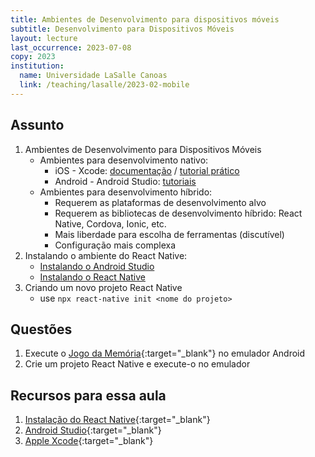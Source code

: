 ```yaml
---
title: Ambientes de Desenvolvimento para dispositivos móveis
subtitle: Desenvolvimento para Dispositivos Móveis
layout: lecture
last_occurrence: 2023-07-08
copy: 2023
institution:
  name: Universidade LaSalle Canoas
  link: /teaching/lasalle/2023-02-mobile
---
```


## Assunto

1. Ambientes de Desenvolvimento para Dispositivos Móveis
    * Ambientes para desenvolvimento nativo:
        * iOS - Xcode: [documentação](https://developer.apple.com/documentation/xcode) / [tutorial prático](https://developer.apple.com/tutorials/app-dev-training)
        * Android - Android Studio: [tutoriais](https://developer.android.com/get-started)
    * Ambientes para desenvolvimento híbrido:
        * Requerem as plataformas de desenvolvimento alvo
        * Requerem as bibliotecas de desenvolvimento híbrido: React Native, Cordova, Ionic, etc.
        * Mais liberdade para escolha de ferramentas (discutível)
        * Configuração mais complexa
2. Instalando o ambiente do React Native:
    * [Instalando o Android Studio](#)<!-- /tools/react/install-androidstudio -->
    * [Instalando o React Native](/tools/react/install-react)
3. Criando um novo projeto React Native
    * use `npx react-native init <nome do projeto>`

## Questões

1. Execute o [Jogo da Memória](https://github.com/rafasgj/react-native_memory-game){:target="\_blank"} no emulador Android
2. Crie um projeto React Native e execute-o no emulador


## Recursos para essa aula

1. [Instalação do React Native](https://reactnative.dev/docs/environment-setup?guide=native){:target="\_blank"}
2. [Android Studio](https://developer.android.com/studio){:target="\_blank"}
3. [Apple Xcode](https://developer.appel.com/xcode){:target="\_blank"}
